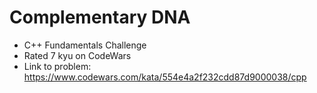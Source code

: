 # Complementary DNA

* C++ Fundamentals Challenge
* Rated 7 kyu on CodeWars
* Link to problem: https://www.codewars.com/kata/554e4a2f232cdd87d9000038/cpp
